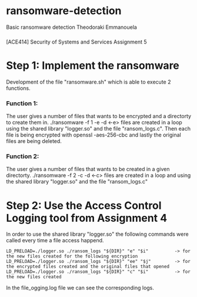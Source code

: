 # ransomware-detection
Basic ransomware detection
Theodoraki Emmanouela

###
[ACE414]
Security of Systems and Services
Assignment 5
###

# Step 1: Implement​ the ransomware
Development of the file "ransomware.sh" which is able to execute 2 functions.

### Function 1: 
The user gives a number of files that wants to be encrypted and a directorty to 
create them in.
./ransomware -f 1 -e <numofFilestoEncrypt> -d <directorty>
<-e> files are created in a loop using the shared library "logger.so" and the 
file "ransom_logs.c". 
Then each file is being encrypted with openssl -aes-256-cbc and lastly the 
original files are being deleted.

### Function 2: 
The user gives a number of files that wants to be created in a given directorty.
./ransomware -f 2 -c <numofFilestoEncrypt> -d <directorty>
<-c> files are created in a loop and using the shared library "logger.so" and the file "ransom_logs.c"


# Step 2: Use​ the Access Control Logging tool from Assignment 4
In order to use the shared library "logger.so" the following commands 
were called every time a file access happend.

```
LD_PRELOAD=./logger.so ./ransom_logs "${DIR}" "e" "$i"          -> for the new files created for the following encryption
LD_PRELOAD=./logger.so ./ransom_logs "${DIR}" "ee" "$j"         -> for the encrypted files created and the original files that opened
LD_PRELOAD=./logger.so ./ransom_logs "${DIR}" "c" "$i"          -> for the new files created
```

In the file_ogging.log file we can see the corresponding logs.

